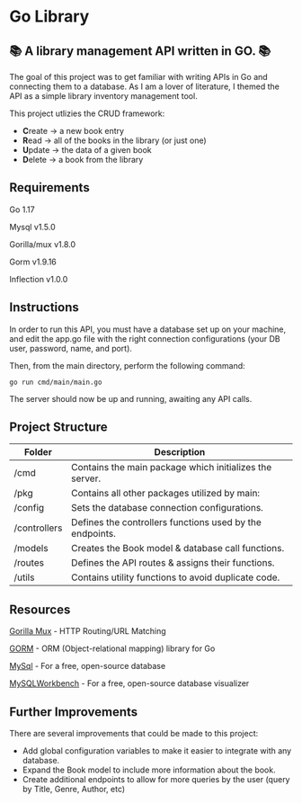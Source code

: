 # Go Library
## 📚 A library management API written in GO. 📚
The goal of this project was to get familiar with writing APIs in Go and 
connecting them to a database. As I am a lover of literature, I themed the
API as a simple library inventory management tool.

This project utlizies the CRUD framework:
- **C**reate -> a new book entry
- **R**ead -> all of the books in the library (or just one)
- **U**pdate -> the data of a given book
- **D**elete -> a book from the library

## Requirements
Go 1.17

Mysql v1.5.0

Gorilla/mux v1.8.0

Gorm v1.9.16

Inflection v1.0.0

## Instructions
In order to run this API, you must have a database set up on your machine, and edit the
app.go file with the right connection configurations (your DB user, password, name, and port).

Then, from the main directory, perform the following command:

`go run cmd/main/main.go`

The server should now be up and running, awaiting any API calls. 

## Project Structure

Folder | Description
--- | ---
/cmd | Contains the main package which initializes the server.
/pkg | Contains all other packages utilized by main:
/config | Sets the database connection configurations.
/controllers | Defines the controllers functions used by the endpoints.
/models | Creates the Book model & database call functions.
/routes | Defines the API routes & assigns their functions.
/utils | Contains utility functions to avoid duplicate code.

## Resources
[Gorilla Mux](https://pkg.go.dev/github.com/gorilla/mux) - HTTP Routing/URL Matching

[GORM](https://gorm.io/index.html) - ORM (Object-relational mapping) library for Go

[MySql](https://www.mysql.com/) - For a free, open-source database

[MySQLWorkbench](https://www.mysql.com/products/workbench/) - For a free, open-source database visualizer

## Further Improvements
There are several improvements that could be made to this project:
- Add global configuration variables to make it easier to integrate with any database.
- Expand the Book model to include more information about the book.
- Create additional endpoints to allow for more queries by the user (query by Title, Genre, Author, etc)
